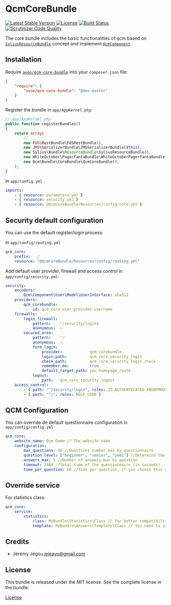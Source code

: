 QcmCoreBundle
=============

[![Latest Stable Version](https://poser.pugx.org/avoo/qcm-core-bundle/v/stable)](https://packagist.org/packages/avoo/qcm-core-bundle)
[![License](https://poser.pugx.org/avoo/qcm-core-bundle/license)](https://packagist.org/packages/avoo/qcm-core-bundle)
[![Build Status](https://scrutinizer-ci.com/g/avoo/QcmCoreBundle/badges/build.png?b=master)](https://scrutinizer-ci.com/g/avoo/QcmCoreBundle/build-status/master)
[![Scrutinizer Code Quality](https://scrutinizer-ci.com/g/avoo/QcmCoreBundle/badges/quality-score.png?b=master)](https://scrutinizer-ci.com/g/avoo/QcmCoreBundle/?branch=master)

The core bundle includes the basic functionalities of qcm based on [`SyliusResourceBundle`](https://github.com/Sylius/SyliusResourceBundle) concept and implement [`QcmComponent`](https://github.com/avoo/QcmComponents)

Installation
------------

Require [`avoo/qcm-core-bundle`](https://packagist.org/packages/avoo/qcm-core-bundle)
into your `composer.json` file:

``` json
{
    "require": {
        "avoo/qcm-core-bundle": "@dev-master"
    }
}
```

Register the bundle in `app/AppKernel.php`:

``` php
// app/AppKernel.php
public function registerBundles()
{
    return array(
        // ...
        new FOS\RestBundle\FOSRestBundle(),
        new JMS\SerializerBundle\JMSSerializerBundle($this),
        new Sylius\Bundle\ResourceBundle\SyliusResourceBundle(),
        new WhiteOctober\PagerfantaBundle\WhiteOctoberPagerfantaBundle(),
        new Qcm\Bundle\CoreBundle\QcmCoreBundle(),
    );
}
```

In `app/config.yml`

``` yml
imports:
    - { resource: parameters.yml }
    - { resource: security.yml }
    - { resource: @QcmCoreBundle/Resources/config/core.yml }
```

Security default configuration
------------------------------

You can use the default register/login process:

In `app/config/routing.yml`

``` yml
qcm_core:
    prefix:   /
    resource: "@QcmCoreBundle/Resources/config/routing.yml"
```

Add default user provider, firewall and access control in `app/config/security.yml`:

``` yml
security:
    encoders:
        Qcm\Component\User\Model\UserInterface: sha512
    providers:
        qcm_corebundle:
            id: qcm_core.user_provider.username
    firewalls:
        login_firewall:
            pattern:    ^/security/login$
            anonymous:  ~
        secured_area:
            pattern:    ^/
            anonymous:  ~
            form_login:
                provider:            qcm_corebundle
                login_path:          qcm_core_security_login
                check_path:          qcm_core_security_login_check
                remember_me:         true
                default_target_path: you_homepage_route
            logout:
                path:   qcm_core_security_logout
    access_control:
        - { path: "^/security/login", roles: IS_AUTHENTICATED_ANONYMOUSLY }
        - { path: "^/", roles: ROLE_USER }
```

QCM Configuration
-----------------

You can override de default questionnaire configuration in `app/config/config.yml`

``` yml
qcm_core:
    website_name: Qcm Demo // The website name
    configuration:
        max_questions: 40 //Questions number max by questionnaire
        question_level: ["beginner", "senior", "jedi"] //Determine the level for each question
        answers_max: 5 //Number of answers max by question
        timeout: 2400 //Total time of the questionnaire (in seconds)
        time_per_question: 60 //Time per question, if you choose this value, the timeout will be disabled
```

Override service
----------------

For statistics class:

``` yml
qcm_core:
    service:
        statistics:
            class: MyBundle\Statistics\Class // For better compatibility extends the Model\QuestionnaireStatistics
            template: MyBundle\Answers\Template\Class // You need to implements the qcm TemplateInterface
```

Credits
-------

* Jérémy Jégou <jejeavo@gmail.com>

License
-------

This bundle is released under the MIT license. See the complete license in the bundle:

[License](https://github.com/avoo/QcmCoreBundle/blob/master/LICENSE)
